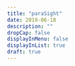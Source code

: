 ```yaml
---
title: "paraSight"
date: 2019-06-18
description: ""
dropCap: false
displayInMenu: false
displayInList: true
draft: true
---
```

